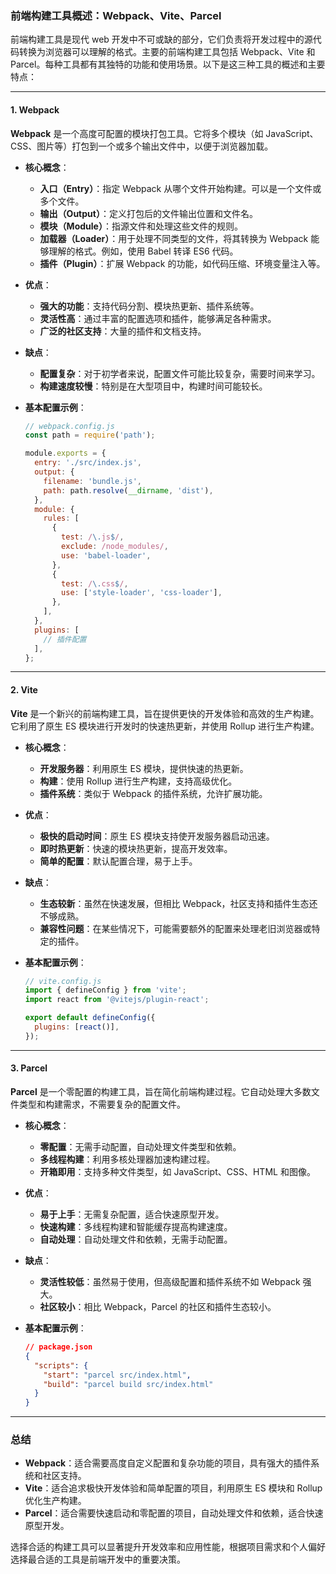 ### 前端构建工具概述：Webpack、Vite、Parcel

前端构建工具是现代 web 开发中不可或缺的部分，它们负责将开发过程中的源代码转换为浏览器可以理解的格式。主要的前端构建工具包括 Webpack、Vite 和 Parcel。每种工具都有其独特的功能和使用场景。以下是这三种工具的概述和主要特点：

---

#### **1. Webpack**

**Webpack** 是一个高度可配置的模块打包工具。它将多个模块（如 JavaScript、CSS、图片等）打包到一个或多个输出文件中，以便于浏览器加载。

- **核心概念**：
  - **入口（Entry）**：指定 Webpack 从哪个文件开始构建。可以是一个文件或多个文件。
  - **输出（Output）**：定义打包后的文件输出位置和文件名。
  - **模块（Module）**：指源文件和处理这些文件的规则。
  - **加载器（Loader）**：用于处理不同类型的文件，将其转换为 Webpack 能够理解的格式。例如，使用 Babel 转译 ES6 代码。
  - **插件（Plugin）**：扩展 Webpack 的功能，如代码压缩、环境变量注入等。

- **优点**：
  - **强大的功能**：支持代码分割、模块热更新、插件系统等。
  - **灵活性高**：通过丰富的配置选项和插件，能够满足各种需求。
  - **广泛的社区支持**：大量的插件和文档支持。

- **缺点**：
  - **配置复杂**：对于初学者来说，配置文件可能比较复杂，需要时间来学习。
  - **构建速度较慢**：特别是在大型项目中，构建时间可能较长。

- **基本配置示例**：

  ```javascript
  // webpack.config.js
  const path = require('path');

  module.exports = {
    entry: './src/index.js',
    output: {
      filename: 'bundle.js',
      path: path.resolve(__dirname, 'dist'),
    },
    module: {
      rules: [
        {
          test: /\.js$/,
          exclude: /node_modules/,
          use: 'babel-loader',
        },
        {
          test: /\.css$/,
          use: ['style-loader', 'css-loader'],
        },
      ],
    },
    plugins: [
      // 插件配置
    ],
  };
  ```

---

#### **2. Vite**

**Vite** 是一个新兴的前端构建工具，旨在提供更快的开发体验和高效的生产构建。它利用了原生 ES 模块进行开发时的快速热更新，并使用 Rollup 进行生产构建。

- **核心概念**：
  - **开发服务器**：利用原生 ES 模块，提供快速的热更新。
  - **构建**：使用 Rollup 进行生产构建，支持高级优化。
  - **插件系统**：类似于 Webpack 的插件系统，允许扩展功能。

- **优点**：
  - **极快的启动时间**：原生 ES 模块支持使开发服务器启动迅速。
  - **即时热更新**：快速的模块热更新，提高开发效率。
  - **简单的配置**：默认配置合理，易于上手。

- **缺点**：
  - **生态较新**：虽然在快速发展，但相比 Webpack，社区支持和插件生态还不够成熟。
  - **兼容性问题**：在某些情况下，可能需要额外的配置来处理老旧浏览器或特定的插件。

- **基本配置示例**：

  ```javascript
  // vite.config.js
  import { defineConfig } from 'vite';
  import react from '@vitejs/plugin-react';

  export default defineConfig({
    plugins: [react()],
  });
  ```

---

#### **3. Parcel**

**Parcel** 是一个零配置的构建工具，旨在简化前端构建过程。它自动处理大多数文件类型和构建需求，不需要复杂的配置文件。

- **核心概念**：
  - **零配置**：无需手动配置，自动处理文件类型和依赖。
  - **多线程构建**：利用多核处理器加速构建过程。
  - **开箱即用**：支持多种文件类型，如 JavaScript、CSS、HTML 和图像。

- **优点**：
  - **易于上手**：无需复杂配置，适合快速原型开发。
  - **快速构建**：多线程构建和智能缓存提高构建速度。
  - **自动处理**：自动处理文件和依赖，无需手动配置。

- **缺点**：
  - **灵活性较低**：虽然易于使用，但高级配置和插件系统不如 Webpack 强大。
  - **社区较小**：相比 Webpack，Parcel 的社区和插件生态较小。

- **基本配置示例**：

  ```json
  // package.json
  {
    "scripts": {
      "start": "parcel src/index.html",
      "build": "parcel build src/index.html"
    }
  }
  ```

---

### 总结

- **Webpack**：适合需要高度自定义配置和复杂功能的项目，具有强大的插件系统和社区支持。
- **Vite**：适合追求极快开发体验和简单配置的项目，利用原生 ES 模块和 Rollup 优化生产构建。
- **Parcel**：适合需要快速启动和零配置的项目，自动处理文件和依赖，适合快速原型开发。

选择合适的构建工具可以显著提升开发效率和应用性能，根据项目需求和个人偏好选择最合适的工具是前端开发中的重要决策。